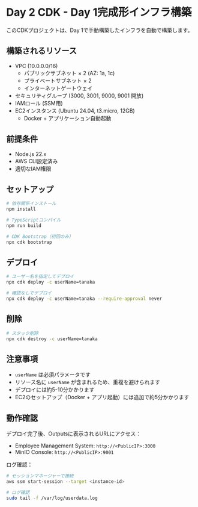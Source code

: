 # Day 2 CDK - Day 1完成形インフラ構築

このCDKプロジェクトは、Day 1で手動構築したインフラを自動で構築します。

## 構築されるリソース

- VPC (10.0.0.0/16)
  - パブリックサブネット × 2 (AZ: 1a, 1c)
  - プライベートサブネット × 2
  - インターネットゲートウェイ
- セキュリティグループ (3000, 3001, 9000, 9001 開放)
- IAMロール (SSM用)
- EC2インスタンス (Ubuntu 24.04, t3.micro, 12GB)
  - Docker + アプリケーション自動起動

## 前提条件

- Node.js 22.x
- AWS CLI設定済み
- 適切なIAM権限

## セットアップ

```bash
# 依存関係インストール
npm install

# TypeScriptコンパイル
npm run build

# CDK Bootstrap（初回のみ）
npx cdk bootstrap
```

## デプロイ

```bash
# ユーザー名を指定してデプロイ
npx cdk deploy -c userName=tanaka

# 確認なしでデプロイ
npx cdk deploy -c userName=tanaka --require-approval never
```

## 削除

```bash
# スタック削除
npx cdk destroy -c userName=tanaka
```

## 注意事項

- `userName` は必須パラメータです
- リソース名に `userName` が含まれるため、重複を避けられます
- デプロイには約5-10分かかります
- EC2のセットアップ（Docker + アプリ起動）には追加で約5分かかります

## 動作確認

デプロイ完了後、Outputsに表示されるURLにアクセス：

- Employee Management System: `http://<PublicIP>:3000`
- MinIO Console: `http://<PublicIP>:9001`

ログ確認：

```bash
# セッションマネージャーで接続
aws ssm start-session --target <instance-id>

# ログ確認
sudo tail -f /var/log/userdata.log
```
